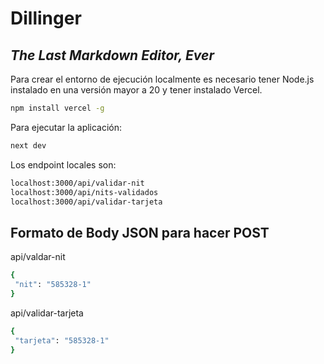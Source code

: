 # Dillinger
## _The Last Markdown Editor, Ever_

Para crear el entorno de ejecución localmente es necesario tener Node.js instalado en una versión mayor a 20 y tener instalado Vercel.

```sh
npm install vercel -g
```

Para ejecutar la aplicación:

```sh
next dev
```

Los endpoint locales son:

```sh
localhost:3000/api/validar-nit
localhost:3000/api/nits-validados
localhost:3000/api/validar-tarjeta
```

## Formato de Body JSON para hacer POST
api/valdar-nit
```sh
{
 "nit": "585328-1"
}
```
api/validar-tarjeta
```sh
{
 "tarjeta": "585328-1"
}
```
